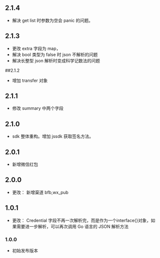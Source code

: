 ## 2.1.4
* 解决 get list 时参数为空会 panic 的问题。


## 2.1.3  
* 更改 extra 字段为 map，
* 解决 bool 类型为 false 时 json 不解析的问题
* 解决长整型 json 解析时变成科学记数法的问题

##2.1.2
* 增加 transfer 对象

## 2.1.1
* 修改 summary 中两个字段

## 2.1.0
* sdk 整体重构。增加 jssdk 获取签名方法。

## 2.0.1
* 新增微信红包

## 2.0.0
* 更改：
新增渠道 bfb,wx_pub

## 1.0.1
* 更改：
Credential 字段不再一次解析完，而是作为一个interface{}对象，如果需要进一步解析，可以再次调用 Go 语言的 JSON 解析方法

### 1.0.0
* 初始发布版本
